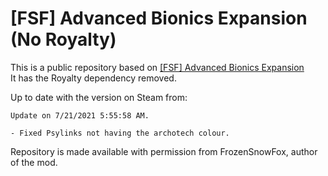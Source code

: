 # [FSF] Advanced Bionics Expansion (No Royalty)

This is a public repository based on [[FSF] Advanced Bionics Expansion](https://steamcommunity.com/sharedfiles/filedetails/?id=2006925330)  
It has the Royalty dependency removed.  

Up to date with the version on Steam from:
```
Update on 7/21/2021 5:55:58 AM.

- Fixed Psylinks not having the archotech colour.
```

Repository is made available with permission from FrozenSnowFox, author of the mod.
